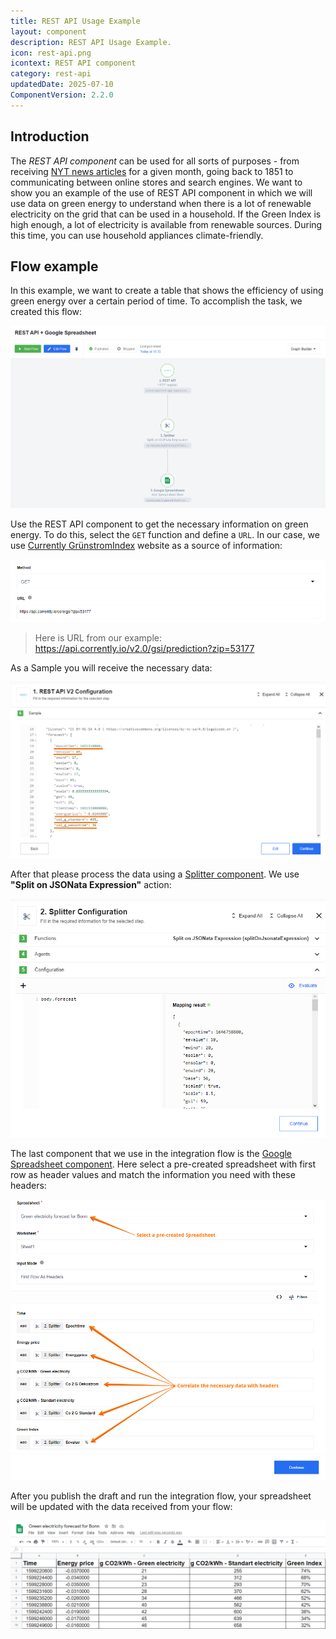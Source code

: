 ```yaml
---
title: REST API Usage Example
layout: component
description: REST API Usage Example.
icon: rest-api.png
icontext: REST API component
category: rest-api
updatedDate: 2025-07-10
ComponentVersion: 2.2.0
---
```


## Introduction

The *REST API component* can be used for all sorts of purposes - from receiving [NYT news articles](https://developer.nytimes.com/docs/archive-product/1/overview) for a given month, going back to 1851 to communicating between online stores and search engines. We want to show you an example of the use of REST API component in which we will use data on green energy to understand when there is a lot of renewable electricity on the grid that can be used in a household. If the Green Index is high enough, a lot of electricity is available from renewable sources. During this time, you can use household appliances climate-friendly.

## Flow example

In this example, we want to create a table that shows the efficiency of using green energy over a certain period of time. To accomplish the task, we created this flow:

![Flow example](img/entire-flow.png)

Use the REST API component to get the necessary information on green energy. To do this, select the `GET` function and define a `URL`. In our case, we use [Currently GrünstromIndex](https://gruenstromindex.de) website as a source of information:

![Rest api input](img/url-only.png)

> Here is URL from our example: https://api.corrently.io/v2.0/gsi/prediction?zip=53177

As a Sample you will receive the necessary data:

![Rest api Sample](img/rest-api-sample.png)

After that please process the data using a [Splitter component](/components/splitter/index). We use **"Split on JSONata Expression"** action:

![Splitter](img/splitter.png)

The last component that we use in the integration flow is the [Google Spreadsheet component](/components/gspreadsheet/index). Here select a pre-created spreadsheet with first row as header values and match the information you need with these headers:

![Configure Spreadsheet](img/configure-spreadsheet.png)

After you publish the draft and run the integration flow, your spreadsheet will be updated with the data received from your flow:

![Forecast Spreadsheet](img/forecast-spreadsheet.png)
